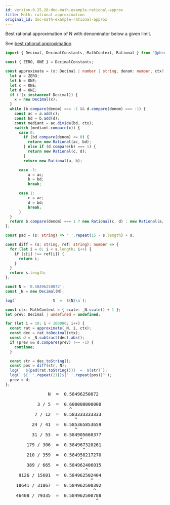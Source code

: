 ```yaml
---
id: version-0.25.20-doc-math-example-rational-approx
title: Math: rational approximation
original_id: doc-math-example-rational-approx
---
```


Best rational approximation of N with denominator below a given limit.

See [best rational approximation](https://www.johndcook.com/blog/2010/10/20/best-rational-approximation/)


```typescript
import { Decimal, DecimalConstants, MathContext, Rational } from '@phensley/cldr';

const { ZERO, ONE } = DecimalConstants;

const approximate = (x: Decimal | number | string, denom: number, ctx?: MathContext): Rational => {
  let a = ZERO;
  let b = ONE;
  let c = ONE;
  let d = ONE;
  if (!(x instanceof Decimal)) {
    x = new Decimal(x);
  }
  while (b.compare(denom) === -1 && d.compare(denom) === -1) {
    const ac = a.add(c);
    const bd = b.add(d);
    const mediant = ac.divide(bd, ctx);
    switch (mediant.compare(x)) {
      case 0:
        if (bd.compare(denom) <= 0) {
          return new Rational(ac, bd);
        } else if (d.compare(b) === 1) {
          return new Rational(c, d);
        }
        return new Rational(a, b);

      case -1:
          a = ac;
          b = bd;
          break;

      case 1:
          c = ac;
          d = bd;
          break;
      }
  }
  return b.compare(denom) === 1 ? new Rational(c, d) : new Rational(a, b);
};

const pad = (s: string) => ' '.repeat(15 - s.length) + s;

const diff = (s: string, ref: string): number => {
  for (let i = 0; i < s.length; i++) {
    if (s[i] !== ref[i]) {
      return i;
    }
  }
  return s.length;
};

const N = '0.58496250072';
const _N = new Decimal(N);

log(`                N  =  ${N}\n`);

const ctx: MathContext = { scale: _N.scale() + 1 };
let prev: Decimal | undefined = undefined;

for (let i = 10; i < 100000; i++) {
  const rat = approximate(_N, i, ctx);
  const dec = rat.toDecimal(ctx);
  const d = _N.subtract(dec).abs();
  if (prev && d.compare(prev) !== -1) {
    continue;
  }

  const str = dec.toString();
  const pos = diff(str, N);
  log(`  ${pad(rat.toString())}  =  ${str}`);
  log(` ${' '.repeat(21)}${' '.repeat(pos)}^`);
  prev = d;
};
```
<pre class="output">
                N  =  0.58496250072

            3 / 5  =  0.600000000000
                        ^
           7 / 12  =  0.583333333333
                          ^
          24 / 41  =  0.585365853659
                          ^
          31 / 53  =  0.584905660377
                            ^
        179 / 306  =  0.584967320261
                             ^
        210 / 359  =  0.584958217270
                            ^
        389 / 665  =  0.584962406015
                              ^
     9126 / 15601  =  0.584962502404
                                ^
    18641 / 31867  =  0.584962500392
                                 ^
    46408 / 79335  =  0.584962500788
                                  ^
</pre>

